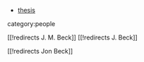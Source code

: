 
* [thesis](http://www.tac.mta.ca/tac/reprints/articles/2/tr2abs.html)

category:people

[[!redirects J. M. Beck]]
[[!redirects J. Beck]]


[[!redirects Jon Beck]]